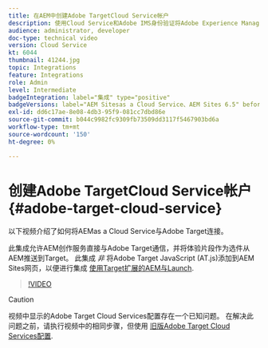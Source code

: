 ```yaml
---
title: 在AEM中创建Adobe TargetCloud Service帐户
description: 使用Cloud Service和Adobe IMS身份验证将Adobe Experience Manager as a Cloud Service与Adobe Target集成。
audience: administrator, developer
doc-type: technical video
version: Cloud Service
kt: 6044
thumbnail: 41244.jpg
topic: Integrations
feature: Integrations
role: Admin
level: Intermediate
badgeIntegration: label="集成" type="positive"
badgeVersions: label="AEM Sitesas a Cloud Service、AEM Sites 6.5" before-title="false"
exl-id: dd6c17ae-8e08-4db3-95f9-081cc7dbd86e
source-git-commit: b044c9982fc9309fb73509dd3117f5467903bd6a
workflow-type: tm+mt
source-wordcount: '150'
ht-degree: 0%

---
```


# 创建Adobe TargetCloud Service帐户 {#adobe-target-cloud-service}

以下视频介绍了如何将AEMas a Cloud Service与Adobe Target连接。

此集成允许AEM创作服务直接与Adobe Target通信，并将体验片段作为选件从AEM推送到Target。  此集成 *非* 将Adobe Target JavaScript (AT.js)添加到AEM Sites网页，以便进行集成 [使用Target扩展的AEM与Launch](../experience-platform/data-collection/tags/connect-aem-tag-property-using-ims.md).

>[!VIDEO](https://video.tv.adobe.com/v/41244?quality=12&learn=on)

>[!CAUTION]
>
>视频中显示的Adobe Target Cloud Services配置存在一个已知问题。 在解决此问题之前，请执行视频中的相同步骤，但使用 [旧版Adobe Target Cloud Services配置](https://experienceleague.adobe.com/docs/experience-manager-learn/aem-target-tutorial/aem-target-implementation/using-aem-cloud-services.html).
